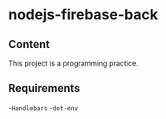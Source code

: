 # nodejs-firebase-back

## Content 
This project is a programming practice.

## Requirements

-`Handlebars`
-`dot-env`
